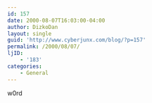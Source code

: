 ```yaml
---
id: 157
date: 2000-08-07T16:03:00-04:00
author: DizkoDan
layout: single
guid: 'http://www.cyberjunx.com/blog/?p=157'
permalink: /2000/08/07/
ljID:
    - '183'
categories:
    - General
---
```


w0rd
